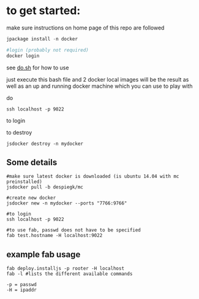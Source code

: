 to get started:
===============

make sure instructions on home page of this repo are followed

```python
jpackage install -n docker

#login (probably not required)
docker login
```

see
[do.sh](do.sh) for how to use

just execute this bash file and 2 docker local images will be the result
as well as an up and running docker machine which you can use to play with

do
```
ssh localhost -p 9022
```
to login

to destroy
```
jsdocker destroy -n mydocker
```

Some details
-------------

```
#make sure latest docker is downloaded (is ubuntu 14.04 with mc preinstalled)
jsdocker pull -b despiegk/mc

#create new docker
jsdocker new -n mydocker --ports "7766:9766"

#to login
ssh localhost -p 9022

#to use fab, passwd does not have to be specified
fab test.hostname -H localhost:9022
```

example fab usage
-----------------
```
fab deploy.installjs -p rooter -H localhost
fab -l #lists the different available commands

-p = passwd
-H = ipaddr
```
